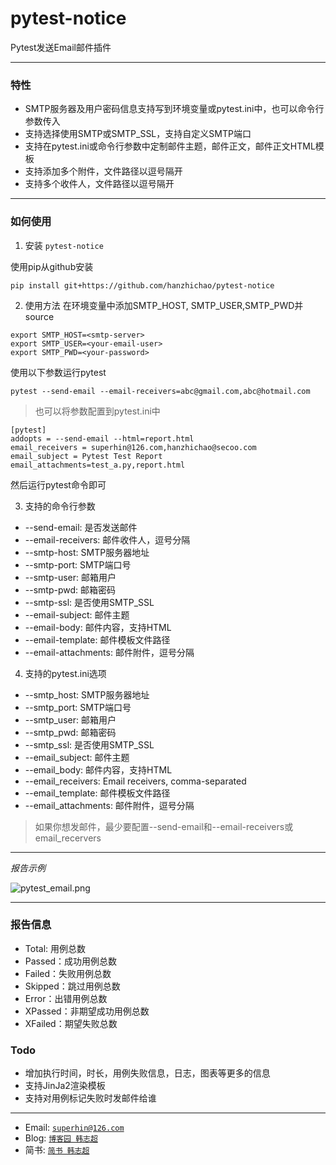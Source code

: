 # pytest-notice

Pytest发送Email邮件插件

---

### 特性

- SMTP服务器及用户密码信息支持写到环境变量或pytest.ini中，也可以命令行参数传入
- 支持选择使用SMTP或SMTP_SSL，支持自定义SMTP端口
- 支持在pytest.ini或命令行参数中定制邮件主题，邮件正文，邮件正文HTML模板
- 支持添加多个附件，文件路径以逗号隔开
- 支持多个收件人，文件路径以逗号隔开

---

### 如何使用

1. 安装 `pytest-notice`

使用pip从github安装
```
pip install git+https://github.com/hanzhichao/pytest-notice
```

2. 使用方法
在环境变量中添加SMTP_HOST, SMTP_USER,SMTP_PWD并source
```
export SMTP_HOST=<smtp-server>
export SMTP_USER=<your-email-user>
export SMTP_PWD=<your-password>
```

使用以下参数运行pytest
```
pytest --send-email --email-receivers=abc@gmail.com,abc@hotmail.com
```

> 也可以将参数配置到pytest.ini中
```
[pytest]
addopts = --send-email --html=report.html
email_receivers = superhin@126.com,hanzhichao@secoo.com
email_subject = Pytest Test Report
email_attachments=test_a.py,report.html
```
然后运行pytest命令即可

3. 支持的命令行参数

- --send-email: 是否发送邮件
- --email-receivers: 邮件收件人，逗号分隔
- --smtp-host: SMTP服务器地址
- --smtp-port: SMTP端口号
- --smtp-user: 邮箱用户
- --smtp-pwd: 邮箱密码
- --smtp-ssl: 是否使用SMTP_SSL
- --email-subject: 邮件主题
- --email-body: 邮件内容，支持HTML
- --email-template: 邮件模板文件路径
- --email-attachments: 邮件附件，逗号分隔

4. 支持的pytest.ini选项

- --smtp_host: SMTP服务器地址
- --smtp_port: SMTP端口号
- --smtp_user: 邮箱用户
- --smtp_pwd: 邮箱密码
- --smtp_ssl: 是否使用SMTP_SSL
- --email_subject: 邮件主题
- --email_body: 邮件内容，支持HTML
- --email_receivers: Email receivers, comma-separated
- --email_template: 邮件模板文件路径
- --email_attachments: 邮件附件，逗号分隔

> 如果你想发邮件，最少要配置--send-email和--email-receivers或email_recervers
---

*报告示例*

<img src="pytest_email.png" alt="pytest_email.png">

---

### 报告信息

- Total: 用例总数
- Passed：成功用例总数
- Failed：失败用例总数
- Skipped：跳过用例总数
- Error：出错用例总数
- XPassed：非期望成功用例总数
- XFailed：期望失败总数

### Todo
- 增加执行时间，时长，用例失败信息，日志，图表等更多的信息
- 支持JinJa2渲染模板
- 支持对用例标记失败时发邮件给谁

---

- Email: <a href="mailto:superhin@126.com?Subject=Pytest%20Email" target="_blank">`superhin@126.com`</a> 
- Blog: <a href="https://www.cnblogs.com/superhin/" target="_blank">`博客园 韩志超`</a>
- 简书: <a href="https://www.jianshu.com/u/0115903ded22" target="_blank">`简书 韩志超`</a>

